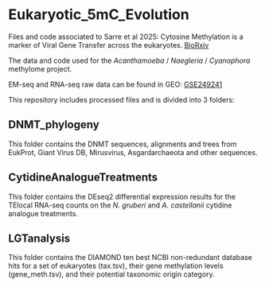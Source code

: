 # Eukaryotic_5mC_Evolution
 Files and code associated to Sarre et al 2025: Cytosine Methylation is a marker of Viral Gene Transfer across the eukaryotes. [BioRxiv](https://www.biorxiv.org/content/10.1101/2025.04.15.648976v1.full)



 The data and code used for the *Acanthamoeba* / *Naegleria* / *Cyanophora* methylome project.
 
 EM-seq and RNA-seq raw data can be found in GEO: [GSE249241](https://www.ncbi.nlm.nih.gov/geo/query/acc.cgi?acc=GSE287846)
 
 This repository includes processed files and is divided into 3 folders:

## DNMT_phylogeny
 This folder contains the DNMT sequences, alignments and trees from EukProt, Giant Virus DB, Mirusvirus, Asgardarchaeota and other sequences.
 
## CytidineAnalogueTreatments
 This folder contains the DEseq2 differential expression results for the TElocal RNA-seq counts on the *N. gruberi* and *A. castellanii* cytidine analogue treatments. 
 
## LGTanalysis
 This folder contains the DIAMOND ten best NCBI non-redundant database hits for a set of eukaryotes (tax.tsv), their gene methylation levels (gene_meth.tsv), and their potential taxonomic origin category. 
 
